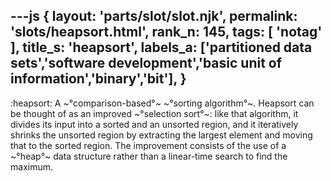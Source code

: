 ---js
{
  layout: 'parts/slot/slot.njk',
  permalink: 'slots/heapsort.html',
  rank_n: 145,
  tags: [ 'notag' ],
  title_s: 'heapsort',
  labels_a: ['partitioned data sets','software development','basic unit of information','binary','bit'],
}
---
:heapsort:
A ~°comparison-based°~ ~°sorting algorithm°~. Heapsort can be thought of as an improved ~°selection sort°~: like that algorithm, it divides its input into a sorted and an unsorted region, and it iteratively shrinks the unsorted region by extracting the largest element and moving that to the sorted region. The improvement consists of the use of a ~°heap°~ data structure rather than a linear-time search to find the maximum.
